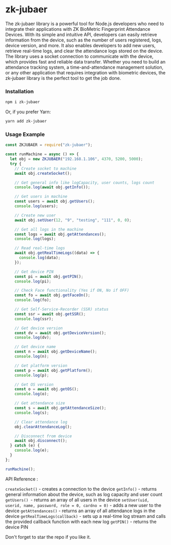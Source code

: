 <h1> zk-jubaer </h1>
The zk-jubaer library is a powerful tool for Node.js developers who need to integrate their applications with ZK BioMetric Fingerprint Attendance Devices. With its simple and intuitive API, developers can easily retrieve information from the device, such as the number of users registered, logs, device version, and more. It also enables developers to add new users, retrieve real-time logs, and clear the attendance logs stored on the device. The library uses a socket connection to communicate with the device, which provides fast and reliable data transfer. Whether you need to build an attendance tracking system, a time-and-attendance management solution, or any other application that requires integration with biometric devices, the zk-jubaer library is the perfect tool to get the job done.

### Installation

```bash
npm i zk-jubaer
```

Or, if you prefer Yarn:

```bash
yarn add zk-jubaer
```

### Usage Example

```js
const ZKJUBAER = require("zk-jubaer");

const runMachine = async () => {
  let obj = new ZKJUBAER("192.168.1.106", 4370, 5200, 5000);
  try {
    // Create socket to machine
    await obj.createSocket();

    // Get general info like logCapacity, user counts, logs count
    console.log(await obj.getInfo());

    // Get users in machine
    const users = await obj.getUsers();
    console.log(users);

    // Create new user
    await obj.setUser(12, "9", "testing", "111", 0, 0);

    // Get all logs in the machine
    const logs = await obj.getAttendances();
    console.log(logs);

    // Read real-time logs
    await obj.getRealTimeLogs((data) => {
      console.log(data);
    });

    // Get device PIN
    const pi = await obj.getPIN();
    console.log(pi);

    // Check Face functionality (Yes if ON, No if OFF)
    const fo = await obj.getFaceOn();
    console.log(fo);

    // Get Self-Service-Recorder (SSR) status
    const ssr = await obj.getSSR();
    console.log(ssr);

    // Get device version
    const dv = await obj.getDeviceVersion();
    console.log(dv);

    // Get device name
    const n = await obj.getDeviceName();
    console.log(n);

    // Get platform version
    const p = await obj.getPlatform();
    console.log(p);

    // Get OS version
    const o = await obj.getOS();
    console.log(o);

    // Get attendance size
    const s = await obj.getAttendanceSize();
    console.log(s);

    // Clear attendance log
    obj.clearAttendanceLog();

    // Disconnect from device
    await obj.disconnect();
  } catch (e) {
    console.log(e);
  }
};

runMachine();
```

API Reference :

`createSocket()` - creates a connection to the device
`getInfo()` - returns general information about the device, such as log capacity and user count
`getUsers() `- returns an array of all users in the device
`setUser(uid, userid, name, password, role = 0, cardno = 0)` - adds a new user to the device
`getAttendances()` - returns an array of all attendance logs in the device
`getRealTimeLogs(callback)` - sets up a real-time log stream and calls the provided callback function with each new log
`getPIN()` - returns the device PIN

Don't forget to star the repo if you like it.
